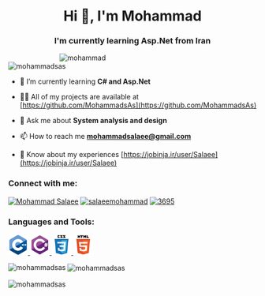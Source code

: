 <h1 align="center">Hi 👋, I'm Mohammad</h1>
<h3 align="center">I'm currently learning Asp.Net from Iran</h3>

<img align= "right" alt = "mohammad"  width="400" src="https://bayanbox.ir/view/1353559592827697052/programmer.gif" >

<p align="left"> <img src="https://komarev.com/ghpvc/?username=mohammadsas&label=Profile%20views&color=0e75b6&style=flat" alt="mohammadsas" /> </p>

- 🌱 I’m currently learning **C# and Asp.Net**

- 👨‍💻 All of my projects are available at [https://github.com/MohammadsAs](https://github.com/MohammadsAs)

- 💬 Ask me about **System analysis and design**

- 📫 How to reach me **mohammadsalaee@gmail.com**

- 📄 Know about my experiences [https://jobinja.ir/user/Salaee](https://jobinja.ir/user/Salaee)

<h3 align="left">Connect with me:</h3>
<p align="left">
<a href="https://linkedin.com/in/Mohammad Salaee" target="blank"><img align="center" src="https://raw.githubusercontent.com/rahuldkjain/github-profile-readme-generator/master/src/images/icons/Social/linked-in-alt.svg" alt="Mohammad Salaee" height="30" width="40" /></a>
<a href="https://instagram.com/salaeemohammad" target="blank"><img align="center" src="https://raw.githubusercontent.com/rahuldkjain/github-profile-readme-generator/master/src/images/icons/Social/instagram.svg" alt="salaeemohammad" height="30" width="40" /></a>
<a href="https://discord.gg/3695" target="blank"><img align="center" src="https://raw.githubusercontent.com/rahuldkjain/github-profile-readme-generator/master/src/images/icons/Social/discord.svg" alt="3695" height="30" width="40" /></a>
</p>

<h3 align="left">Languages and Tools:</h3>
<p align="left"> <a href="https://www.w3schools.com/cpp/" target="_blank" rel="noreferrer"> <img src="https://raw.githubusercontent.com/devicons/devicon/master/icons/cplusplus/cplusplus-original.svg" alt="cplusplus" width="40" height="40"/> </a> <a href="https://www.w3schools.com/cs/" target="_blank" rel="noreferrer"> <img src="https://raw.githubusercontent.com/devicons/devicon/master/icons/csharp/csharp-original.svg" alt="csharp" width="40" height="40"/> </a> <a href="https://www.w3schools.com/css/" target="_blank" rel="noreferrer"> <img src="https://raw.githubusercontent.com/devicons/devicon/master/icons/css3/css3-original-wordmark.svg" alt="css3" width="40" height="40"/> </a> <a href="https://www.w3.org/html/" target="_blank" rel="noreferrer"> <img src="https://raw.githubusercontent.com/devicons/devicon/master/icons/html5/html5-original-wordmark.svg" alt="html5" width="40" height="40"/> </a> </p>

<p><img align="left" src="https://github-readme-stats.vercel.app/api/top-langs?username=mohammadsas&show_icons=true&locale=en&layout=compact" alt="mohammadsas" /></p>

<p>&nbsp;<img align="center" src="https://github-readme-stats.vercel.app/api?username=mohammadsas&show_icons=true&locale=en" alt="mohammadsas" /></p>

<p><img align="center" src="https://github-readme-streak-stats.herokuapp.com/?user=mohammadsas&" alt="mohammadsas" /></p>
